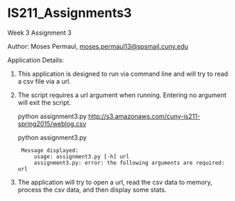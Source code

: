 # IS211_Assignments3
Week 3 Assignment 3

Author: Moses Permaul, moses.permaul13@spsmail.cuny.edu

Application Details:

1) This application is designed to run via command line and will try to read a csv file via a url.

2) The script requires a url argument when running. Entering no argument will exit the script.
    
	python assignment3.py http://s3.amazonaws.com/cuny-is211-spring2015/weblog.csv
		
	python assignment3.py
		
		Message displayed:
			usage: assignment3.py [-h] url
			assignment3.py: error: the following arguments are required: url

3) The application will try to open a url, read the csv data to memory, process the csv data, and then display some stats.



